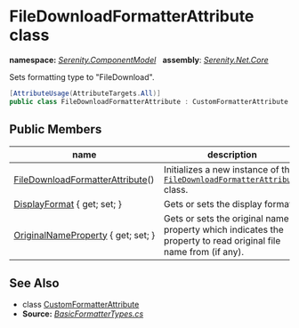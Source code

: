 # FileDownloadFormatterAttribute class
**namespace:** *[Serenity.ComponentModel](../README.md#serenity.componentmodel-namespace)*   **assembly**: *[Serenity.Net.Core](../README.md)*

Sets formatting type to "FileDownload".

```csharp
[AttributeUsage(AttributeTargets.All)]
public class FileDownloadFormatterAttribute : CustomFormatterAttribute
```

## Public Members

| name | description |
| --- | --- |
| [FileDownloadFormatterAttribute](FileDownloadFormatterAttribute/FileDownloadFormatterAttribute.md)() | Initializes a new instance of the [`FileDownloadFormatterAttribute`](FileDownloadFormatterAttribute.md) class. |
| [DisplayFormat](FileDownloadFormatterAttribute/DisplayFormat.md) { get; set; } | Gets or sets the display format. |
| [OriginalNameProperty](FileDownloadFormatterAttribute/OriginalNameProperty.md) { get; set; } | Gets or sets the original name property which indicates the property to read original file name from (if any). |

## See Also

* class [CustomFormatterAttribute](CustomFormatterAttribute.md)
* **Source:** *[BasicFormatterTypes.cs](https://github.com/serenity-is/Serenity/blob/master/src/Serenity.Net.Core/ComponentModel/Columns/Formatting/BasicFormatterTypes.cs)*